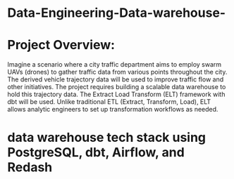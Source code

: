 # Data-Engineering-Data-warehouse-

# Project Overview:

Imagine a scenario where a city traffic department aims to employ swarm UAVs (drones) to gather traffic data from various points throughout the city. The derived vehicle trajectory data will be used to improve traffic flow and other initiatives. The project requires building a scalable data warehouse to hold this trajectory data.
The Extract Load Transform (ELT) framework with dbt will be used. Unlike traditional ETL (Extract, Transform, Load), ELT allows analytic engineers to set up transformation workflows as needed.

# data warehouse tech stack using PostgreSQL, dbt, Airflow, and Redash

